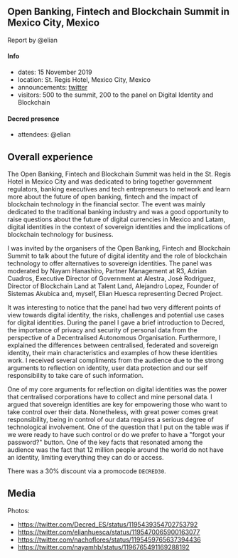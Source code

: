 ## Open Banking, Fintech and Blockchain Summit in Mexico City, Mexico

Report by @elian

#### Info

- dates: 15 November 2019
- location: St. Regis Hotel, Mexico City, Mexico
- announcements: [twitter](https://twitter.com/Decred_ES/status/1195025379255144448)
- visitors: 500 to the summit, 200 to the panel on Digital Identity and Blockchain

#### Decred presence

- attendees: @elian

## Overall experience

The Open Banking, Fintech and Blockchain Summit was held in the St. Regis Hotel in Mexico City and was dedicated to bring together government regulators, banking executives and tech entrepreneurs to network and learn more about the future of open banking, fintech and the impact of blockchain technology in the financial sector. The event was mainly dedicated to the traditional banking industry and was a good opportunity to raise questions about the future of digital currencies in Mexico and Latam, digital identities in the context of sovereign identities and the implications of blockchain technology for business.

I was invited by the organisers of the Open Banking, Fintech and Blockchain Summit to talk about the future of digital identity and the role of blockchain technology to offer alternatives to sovereign identities. The panel was moderated by Nayam Hanashiro, Partner Management at R3, Adrian Cuadros, Executive Director of Government at Alestra, José Rodriguez, Director of Blockchain Land at Talent Land, Alejandro Lopez, Founder of Sistemas Akubica and, myself, Elian Huesca representing Decred Project.

It was interesting to notice that the panel had two very different points of view towards digital identity, the risks, challenges and potential use cases for digital identities. During the panel I gave a brief introduction to Decred, the importance of privacy and security of personal data from the perspective of a Decentralised Autonomous Organisation. Furthermore, I explained the differences between centralised, federated and sovereign identity, their main characteristics and examples of how these identities work. I received several compliments from the audience due to the strong arguments to reflection on identity, user data protection and our self responsibility to take care of such information.

One of my core arguments for reflection on digital identities was the power that centralised corporations have to collect and mine personal data. I argued that sovereign identities are key for empowering those who want to take control over their data. Nonetheless, with great power comes great responsibility, being in control of our data requires a serious degree of technological involvement. One of the question that I put on the table was if we were ready to have such control or do we prefer to have a "forgot your password?" button. One of the key facts that resonated among the audience was the fact that 12 million people around the world do not have an identity, limiting everything they can do or access.

There was a 30% discount via a promocode `DECRED30`.

## Media

Photos:

- https://twitter.com/Decred_ES/status/1195439354702753792
- https://twitter.com/elianhuesca/status/1195470065900163077
- https://twitter.com/nachoflores/status/1195459765637394436
- https://twitter.com/nayamhb/status/1196765491169288192
